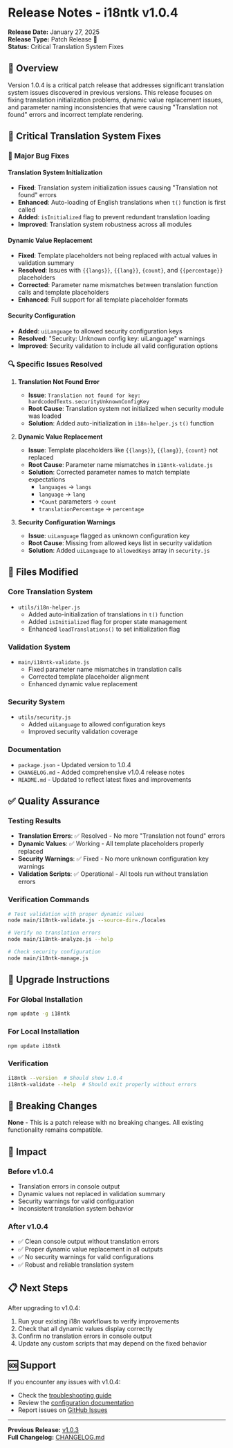 # Release Notes - i18ntk v1.0.4

**Release Date:** January 27, 2025  
**Release Type:** Patch Release 🔧  
**Status:** Critical Translation System Fixes

## 🎯 Overview

Version 1.0.4 is a critical patch release that addresses significant translation system issues discovered in previous versions. This release focuses on fixing translation initialization problems, dynamic value replacement issues, and parameter naming inconsistencies that were causing "Translation not found" errors and incorrect template rendering.

## 🔧 Critical Translation System Fixes

### 🐛 Major Bug Fixes

#### Translation System Initialization
- **Fixed**: Translation system initialization issues causing "Translation not found" errors
- **Enhanced**: Auto-loading of English translations when `t()` function is first called
- **Added**: `isInitialized` flag to prevent redundant translation loading
- **Improved**: Translation system robustness across all modules

#### Dynamic Value Replacement
- **Fixed**: Template placeholders not being replaced with actual values in validation summary
- **Resolved**: Issues with `{{langs}}`, `{{lang}}`, `{count}`, and `{{percentage}}` placeholders
- **Corrected**: Parameter name mismatches between translation function calls and template placeholders
- **Enhanced**: Full support for all template placeholder formats

#### Security Configuration
- **Added**: `uiLanguage` to allowed security configuration keys
- **Resolved**: "Security: Unknown config key: uiLanguage" warnings
- **Improved**: Security validation to include all valid configuration options

### 🔍 Specific Issues Resolved

1. **Translation Not Found Error**
   - **Issue**: `Translation not found for key: hardcodedTexts.securityUnknownConfigKey`
   - **Root Cause**: Translation system not initialized when security module was loaded
   - **Solution**: Added auto-initialization in `i18n-helper.js` `t()` function

2. **Dynamic Value Replacement**
   - **Issue**: Template placeholders like `{{langs}}`, `{{lang}}`, `{count}` not replaced
   - **Root Cause**: Parameter name mismatches in `i18ntk-validate.js`
   - **Solution**: Corrected parameter names to match template expectations
     - `languages` → `langs`
     - `language` → `lang`
     - `*Count` parameters → `count`
     - `translationPercentage` → `percentage`

3. **Security Configuration Warnings**
   - **Issue**: `uiLanguage` flagged as unknown configuration key
   - **Root Cause**: Missing from allowed keys list in security validation
   - **Solution**: Added `uiLanguage` to `allowedKeys` array in `security.js`

## 📁 Files Modified

### Core Translation System
- `utils/i18n-helper.js`
  - Added auto-initialization of translations in `t()` function
  - Added `isInitialized` flag for proper state management
  - Enhanced `loadTranslations()` to set initialization flag

### Validation System
- `main/i18ntk-validate.js`
  - Fixed parameter name mismatches in translation calls
  - Corrected template placeholder alignment
  - Enhanced dynamic value replacement

### Security System
- `utils/security.js`
  - Added `uiLanguage` to allowed configuration keys
  - Improved security validation coverage

### Documentation
- `package.json` - Updated version to 1.0.4
- `CHANGELOG.md` - Added comprehensive v1.0.4 release notes
- `README.md` - Updated to reflect latest fixes and improvements

## ✅ Quality Assurance

### Testing Results
- **Translation Errors**: ✅ Resolved - No more "Translation not found" errors
- **Dynamic Values**: ✅ Working - All template placeholders properly replaced
- **Security Warnings**: ✅ Fixed - No more unknown configuration key warnings
- **Validation Scripts**: ✅ Operational - All tools run without translation errors

### Verification Commands
```bash
# Test validation with proper dynamic values
node main/i18ntk-validate.js --source-dir=./locales

# Verify no translation errors
node main/i18ntk-analyze.js --help

# Check security configuration
node main/i18ntk-manage.js
```

## 🚀 Upgrade Instructions

### For Global Installation
```bash
npm update -g i18ntk
```

### For Local Installation
```bash
npm update i18ntk
```

### Verification
```bash
i18ntk --version  # Should show 1.0.4
i18ntk-validate --help  # Should exit properly without errors
```

## 🔄 Breaking Changes

**None** - This is a patch release with no breaking changes. All existing functionality remains compatible.

## 🎯 Impact

### Before v1.0.4
- Translation errors in console output
- Dynamic values not replaced in validation summary
- Security warnings for valid configuration
- Inconsistent translation system behavior

### After v1.0.4
- ✅ Clean console output without translation errors
- ✅ Proper dynamic value replacement in all outputs
- ✅ No security warnings for valid configurations
- ✅ Robust and reliable translation system

## 📋 Next Steps

After upgrading to v1.0.4:
1. Run your existing i18n workflows to verify improvements
2. Check that all dynamic values display correctly
3. Confirm no translation errors in console output
4. Update any custom scripts that may depend on the fixed behavior

## 🆘 Support

If you encounter any issues with v1.0.4:
- Check the [troubleshooting guide](../debug/DEBUG_TOOLS.md)
- Review the [configuration documentation](../api/CONFIGURATION.md)
- Report issues on [GitHub Issues](https://github.com/vladnoskv/i18n-management-toolkit/issues)

---

**Previous Release:** [v1.0.3](./RELEASE_NOTES_v1.0.3.md)  
**Full Changelog:** [CHANGELOG.md](../../CHANGELOG.md)